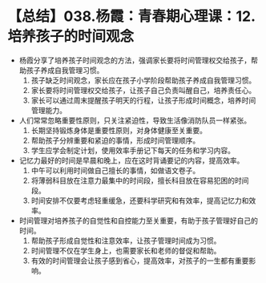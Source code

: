 # 【总结】038.杨霞：青春期心理课：12.培养孩子的时间观念

-   杨霞分享了培养孩子时间观念的方法，强调家长要将时间管理权交给孩子，帮助孩子养成自我管理习惯。
    1.  孩子缺乏时间观念，家长应在孩子小学阶段帮助孩子养成自我管理习惯。
    2.  家长要将时间管理权交给孩子，让孩子自己负责叫醒自己，培养责任心。
    3.  家长可以通过周末提醒孩子明天的行程，让孩子形成时间概念，培养时间管理能力。
-   人们常常忽略重要性原则，只关注紧迫性，导致生活像消防队员一样紧张。
    1.  长期坚持锻炼身体是重要性原则，对身体健康至关重要。
    2.  帮助孩子分辨重要和紧迫的事情，形成时间管理顺序。
    3.  学生应学会制定计划，使用效率手册记下每天的任务和学习内容。
-   记忆力最好的时间是早晨和晚上，应在这时背诵要记的内容，提高效率。
    1.  中午可以利用时间做自己擅长的事情，如做语文卷子。
    2.  将薄弱科目放在注意力最集中的时间段，擅长科目放在容易犯困的时间段。
    3.  时间安排不仅要考虑轻重缓急，还要科学研究和有效率，提高记忆力和效率。
-   时间管理对培养孩子的自觉性和自控能力至关重要，有助于孩子管理好自己的时间。
    1.  帮助孩子形成自觉性和注意效率，让孩子管理时间成为习惯。
    2.  时间管理不仅在学生身上，也需要家长和老师的督促和帮助。
    3.  有效的时间管理会让孩子感到省心，提高效率，对孩子的一生都有重要影响。